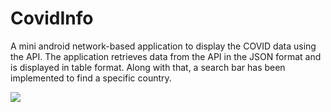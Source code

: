 # CovidInfo
A mini android network-based application to display the COVID data using the API. The application retrieves data from the API  in the JSON format and is displayed in table format. Along with that, a search bar has been implemented to find a specific country.


![](covidGif.gif)
